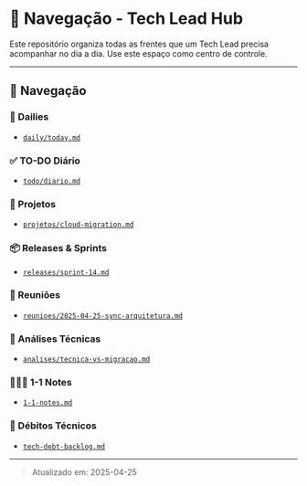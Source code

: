 # 🧭 Navegação - Tech Lead Hub

Este repositório organiza todas as frentes que um Tech Lead precisa acompanhar no dia a dia. Use este espaço como centro de controle.

---

## 📌 Navegação

### 📅 Dailies
- [`daily/today.md`](daily/today.md)

### ✅ TO-DO Diário
- [`todo/diario.md`](todo/diario.md)

### 🚀 Projetos
- [`projetos/cloud-migration.md`](projetos/cloud-migration.md)

### 📦 Releases & Sprints
- [`releases/sprint-14.md`](releases/sprint-14.md)

### 🤝 Reuniões
- [`reunioes/2025-04-25-sync-arquitetura.md`](reunioes/2025-04-25-sync-arquitetura.md)

### 🧠 Análises Técnicas
- [`analises/tecnica-vs-migracao.md`](analises/tecnica-vs-migracao.md)

### 🧑‍🤝‍🧑 1-1 Notes
- [`1-1-notes.md`](1-1-notes.md)

### 🧾 Débitos Técnicos
- [`tech-debt-backlog.md`](tech-debt-backlog.md)

---

> Atualizado em: 2025-04-25
